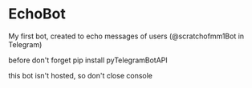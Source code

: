 # EchoBot
My first bot, created to echo messages of users (@scratchofmm1Bot in Telegram)

before don't forget pip install pyTelegramBotAPI

this bot isn't hosted, so don't close console
